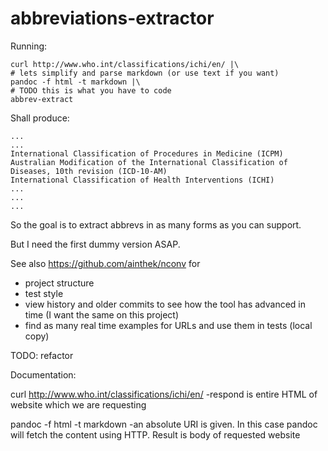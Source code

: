 # abbreviations-extractor

Running:

	curl http://www.who.int/classifications/ichi/en/ |\
	# lets simplify and parse markdown (or use text if you want)
	pandoc -f html -t markdown |\ 
	# TODO this is what you have to code
	abbrev-extract

Shall produce:

	...
	...
	International Classification of Procedures in Medicine (ICPM)
	Australian Modification of the International Classification of Diseases, 10th revision (ICD-10-AM)
	International Classification of Health Interventions (ICHI)
	...
	...
	...


So the goal is to extract abbrevs in as many forms as you can support.

But I need the first dummy version ASAP.

See also <https://github.com/ainthek/nconv> for

- project structure
- test style
- view history and older commits to see how the tool has advanced in time (I want the same on this project)
- find as many real time examples for URLs and use them in tests (local copy)

TODO: refactor 

Documentation:

curl http://www.who.int/classifications/ichi/en/
-respond is entire HTML of website which we are requesting 

pandoc -f html -t markdown
-an absolute URI is given. In this case pandoc will fetch the content using HTTP. Result is body of requested website